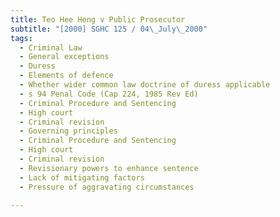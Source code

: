 ```yaml
---
title: Teo Hee Heng v Public Prosecutor 
subtitle: "[2000] SGHC 125 / 04\_July\_2000"
tags:
  - Criminal Law
  - General exceptions
  - Duress
  - Elements of defence
  - Whether wider common law doctrine of duress applicable
  - s 94 Penal Code (Cap 224, 1985 Rev Ed)
  - Criminal Procedure and Sentencing
  - High court
  - Criminal revision
  - Governing principles
  - Criminal Procedure and Sentencing
  - High court
  - Criminal revision
  - Revisionary powers to enhance sentence
  - Lack of mitigating factors
  - Pressure of aggravating circumstances

---
```


